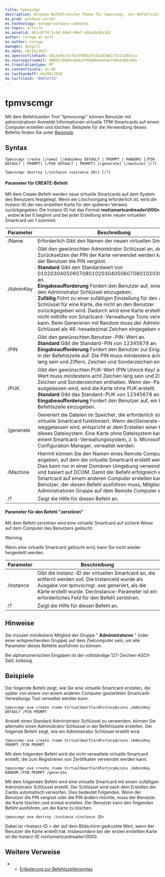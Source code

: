 ```yaml
---
title: tpmvscmgr
description: Windows-Befehlszeilen Thema für tpmvscmgr, ein Befehlszeilen Tool, mit dem Benutzer mit Administrator Anmelde Informationen virtuelle TPM-Smartcards auf einem Computer erstellen und löschen können.
ms.prod: windows-server
ms.technology: manage-windows-commands
ms.topic: article
ms.assetid: 8b2c8ff4-5c5d-446d-99e7-4daa1b36a163
author: coreyp-at-msft
ms.author: coreyp
manager: dongill
ms.date: 10/16/2017
ms.openlocfilehash: 4411e0ec3c75cd768b2fe32ad26b17331328e3ca
ms.sourcegitcommit: b00d7c8968c4adc8f699dbee694afe6ed36bc9de
ms.translationtype: MT
ms.contentlocale: de-DE
ms.lasthandoff: 04/08/2020
ms.locfileid: "80832733"
---
```

# <a name="tpmvscmgr"></a>tpmvscmgr

Mit dem Befehlszeilen Tool "tpmvscmgr" können Benutzer mit administrativen Anmelde Informationen virtuelle TPM-Smartcards auf einem Computer erstellen und löschen. Beispiele für die Verwendung dieses Befehls finden Sie unter [Beispiele](#BKMK_Examples).

## <a name="syntax"></a>Syntax

```
Tpmvscmgr create [/name] [/AdminKey DEFAULT | PROMPT | RANDOM] [/PIN DEFAULT | PROMPT] [/PUK DEFAULT | PROMPT] [/generate] [/machine] [/?]
```
```
Tpmvscmgr destroy [/instance <instance ID>] [/?]
```

#### <a name="parameters-for-create-command"></a>Parameter für CREATE-Befehl

Mit dem Create-Befehl werden neue virtuelle Smartcards auf dem System des Benutzers festgelegt. Wenn ein Löschvorgang erforderlich ist, wird die Instanz-ID der neu erstellten Karte für den späteren Verweis zurückgegeben. Die Instanz-ID hat das Format **root\smartcardreader\000n** , wobei **n** bei 0 beginnt und bei jeder Erstellung einer neuen virtuellen Smartcard um 1 zunimmt.

|Parameter|Beschreibung|
|---------|-----------|
|/Name|Erforderlich Gibt den Namen der neuen virtuellen Smartcard an.|
|/AdminKey|Gibt den gewünschten Administrator Schlüssel an, der zum Zurücksetzen der PIN der Karte verwendet werden kann, wenn der Benutzer die PIN vergisst.</br>**Standard** Gibt den Standardwert von 010203040506070801020304050607080102030405060708 an.</br>**Eingabeaufforderung** Fordert den Benutzer auf, einen Wert für den Administrator Schlüssel einzugeben.</br>**Zufällig** Führt zu einer zufälligen Einstellung für den Administrator Schlüssel für eine Karte, die nicht an den Benutzer zurückgegeben wird. Dadurch wird eine Karte erstellt, die ggf. nicht mithilfe von Smartcard-Verwaltungs Tools verwaltet werden kann. Beim Generieren mit Random muss der Administrator Schlüssel als 48-hexadezimal Zeichen eingegeben werden.|
|/PIN|Gibt den gewünschten Benutzer-PIN-Wert an.</br>**Standard** Gibt die Standard-PIN von 12345678 an.</br>**Eingabeaufforderung** Fordert den Benutzer zur Eingabe einer PIN in der Befehlszeile auf. Die PIN muss mindestens acht Zeichen lang sein und Ziffern, Zeichen und Sonderzeichen enthalten.|
|/PUK|Gibt den gewünschten PUK-Wert (PIN Unlock Key) an. Der PUK-Wert muss mindestens acht Zeichen lang sein und Ziffern, Zeichen und Sonderzeichen enthalten. Wenn der-Parameter ausgelassen wird, wird die Karte ohne PUK erstellt.</br>**Standard** Gibt das Standard-PUK von 12345678 an.</br>**Eingabeaufforderung** Fordert den Benutzer auf, ein PUK in der Befehlszeile einzugeben.|
|/generate|Generiert die Dateien im Speicher, die erforderlich sind, damit die virtuelle Smartcard funktioniert. Wenn der/Generate-Parameter weggelassen wird, entspricht er dem Erstellen einer Karte ohne dieses Dateisystem. Eine Karte ohne Dateisystem kann nur von einem Smartcard-Verwaltungssystem, z. b. Microsoft Configuration Manager, verwaltet werden.|
|/Machine|Hiermit können Sie den Namen eines Remote Computers angeben, auf dem die virtuelle Smartcard erstellt werden kann. Dies kann nur in einer Domänen Umgebung verwendet werden und basiert auf DCOM. Damit der Befehl erfolgreich eine virtuelle Smartcard auf einem anderen Computer erstellen kann, muss der Benutzer, der diesen Befehl ausführen muss, Mitglied der lokalen Administratoren Gruppe auf dem Remote Computer sein.|
|/?|Zeigt die Hilfe für diesen Befehl an.|

#### <a name="parameters-for-destroy-command"></a>Parameter für den Befehl "zerstören"

Mit dem Befehl zerstören wird eine virtuelle Smartcard auf sichere Weise auf dem Computer des Benutzers gelöscht.

> [!WARNING]
> Wenn eine virtuelle Smartcard gelöscht wird, kann Sie nicht wieder hergestellt werden.

|Parameter|Beschreibung|
|---------|-----------|
|/instance|Gibt die Instanz-ID der virtuellen Smartcard an, die entfernt werden soll. Die InstanceId wurde als Ausgabe von tpmvscmgr. exe generiert, als die Karte erstellt wurde. Der/instance-Parameter ist ein erforderliches Feld für den Befehl zerstören.|
|/?|Zeigt die Hilfe für diesen Befehl an.|

## <a name="remarks"></a>Hinweise

Sie müssen mindestens Mitglied der Gruppe " **Administratoren** " (oder einer entsprechenden Gruppe) auf dem Zielcomputer sein, um alle Parameter dieses Befehls ausführen zu können.

Bei alphanumerischen Eingaben ist der vollständige 127-Zeichen-ASCII-Satz zulässig.

## <a name="examples"></a><a name=BKMK_Examples></a>Beispiele

Der folgende Befehl zeigt, wie Sie eine virtuelle Smartcard erstellen, die später von einem von einem anderen Computer gestarteten Smartcard-Verwaltungs Tool verwaltet werden kann.
```
tpmvscmgr.exe create /name VirtualSmartCardForCorpAccess /AdminKey DEFAULT /PIN PROMPT
```
Anstatt einen Standard Administrator Schlüssel zu verwenden, können Sie alternativ einen Administrator Schlüssel in der Befehlszeile erstellen. Der folgende Befehl zeigt, wie ein Administrator Schlüssel erstellt wird.
```
tpmvscmgr.exe create /name VirtualSmartCardForCorpAccess /AdminKey PROMPT /PIN PROMPT
```
Mit dem folgenden Befehl wird die nicht verwaltete virtuelle Smartcard erstellt, die zum Registrieren von Zertifikaten verwendet werden kann.
```
tpmvscmgr.exe create /name VirtualSmartCardForCorpAccess /AdminKey RANDOM /PIN PROMPT /generate
```
Mit dem folgenden Befehl wird eine virtuelle Smartcard mit einem zufälligen Administrator Schlüssel erstellt. Der Schlüssel wird nach dem Erstellen der Cardis automatisch verworfen. Dies bedeutet Folgendes: Wenn der Benutzer die PIN vergisst oder die PIN ändern möchte, muss der Benutzer die Karte löschen und erneut erstellen. Der Benutzer kann den folgenden Befehl ausführen, um die Karte zu löschen.
```
tpmvscmgr.exe destroy /instance <instance ID> 
```
Dabei ist \<Instanz-ID > der auf dem Bildschirm gedruckte Wert, wenn der Benutzer die Karte erstellt hat. Insbesondere bei der ersten erstellten Karte ist die Instanz-ID root\smartcardreader\0000.

## <a name="additional-references"></a>Weitere Verweise

-   - [Erläuterung zur Befehlszeilensyntax](command-line-syntax-key.md)